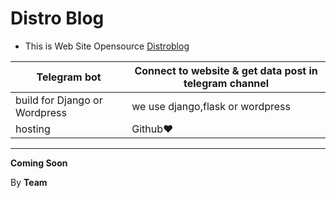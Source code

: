 # Distro Blog

- This is Web Site Opensource [Distroblog](distroblog.ir)

| Telegram bot | Connect to website & get data post in telegram channel |
| ------------- | ------------- |
| build for Django or Wordpress | we use django,flask or wordpress |
| hosting | Github❤ |

----------------------------------------------
**Coming Soon**

By **Team**
